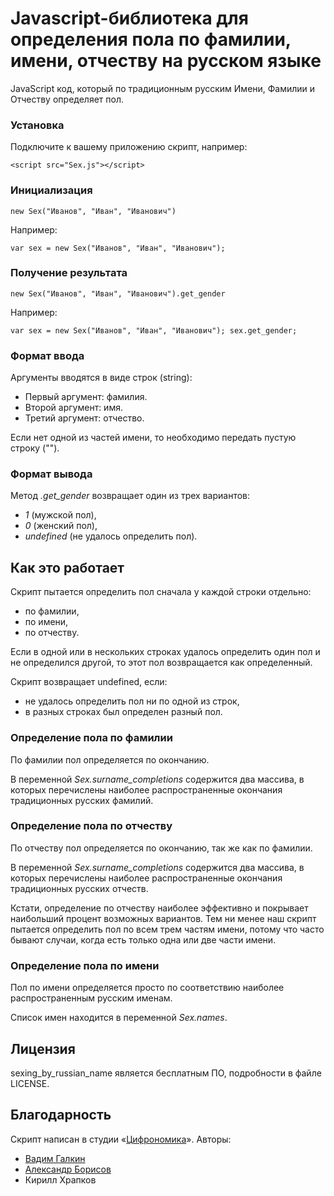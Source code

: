 Javascript-библиотека для определения пола по фамилии, имени, отчеству на русском языке
=======================================================================================

JavaScript код, который по традиционным русским Имени, Фамилии и Отчеству определяет пол.

### Установка
Подключите к вашему приложению скрипт, например:

`<script src="Sex.js"></script>`

### Инициализация
`new Sex("Иванов", "Иван", "Иванович")`

Например:

`var sex = new Sex("Иванов", "Иван", "Иванович");`

### Получение результата

`new Sex("Иванов", "Иван", "Иванович").get_gender`

Например:

`var sex = new Sex("Иванов", "Иван", "Иванович");
 sex.get_gender;`

### Формат ввода

Аргументы вводятся в виде строк (string):

* Первый аргумент: фамилия.
* Второй аргумент: имя.
* Третий аргумент: отчество.

Если нет одной из частей имени, то необходимо передать пустую строку ("").

### Формат вывода

Метод *.get_gender* возвращает один из трех вариантов:

* *1* (мужской пол),
* *0* (женский пол),
* *undefined* (не удалось определить пол).


Как это работает
----------------

Скрипт пытается определить пол сначала у каждой строки отдельно:

* по фамилии,
* по имени,
* по отчеству.

Если в одной или в нескольких строках удалось определить один пол и не определился другой, то этот пол возвращается как определенный.

Скрипт возвращает undefined, если:

* не удалось определить пол ни по одной из строк,
* в разных строках был определен разный пол.


### Определение пола по фамилии

По фамилии пол определяется по окончанию.

В переменной *Sex.surname_completions* содержится два массива, в которых перечислены наиболее распространенные окончания традиционных русских фамилий.


### Определение пола по отчеству

По отчеству пол определяется по окончанию, так же как по фамилии.

В переменной *Sex.surname_completions* содержится два массива, в которых перечислены наиболее распространенные окончания традиционных русских отчеств.

Кстати, определение по отчеству наиболее эффективно и покрывает наибольший процент возможных вариантов. Тем ни менее наш скрипт пытается определить пол по всем трем частям имени, потому что часто бывают случаи, когда есть только одна или две части имени.


### Определение пола по имени

Пол по имени определяется просто по соответствию наиболее распространенным русским именам.

Список имен находится в переменной *Sex.names*.



Лицензия
--------

sexing_by_russian_name является бесплатным ПО, подробности в файле LICENSE.


Благодарность
-------------

Скрипт написан в студии «[Цифрономика](http://cifronomika.ru/)». Авторы:
* [Вадим Галкин](https://github.com/vadimiztveri/)
* [Александр Борисов](https://github.com/aishek)
* Кирилл Храпков
